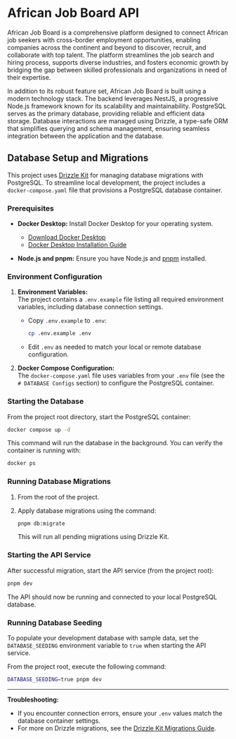 # African Job Board API

African Job Board is a comprehensive platform designed to connect African job seekers with cross-border employment opportunities, enabling companies across the continent and beyond to discover, recruit, and collaborate with top talent. The platform streamlines the job search and hiring process, supports diverse industries, and fosters economic growth by bridging the gap between skilled professionals and organizations in need of their expertise.

In addition to its robust feature set, African Job Board is built using a modern technology stack. The backend leverages NestJS, a progressive Node.js framework known for its scalability and maintainability. PostgreSQL serves as the primary database, providing reliable and efficient data storage. Database interactions are managed using Drizzle, a type-safe ORM that simplifies querying and schema management, ensuring seamless integration between the application and the database.

## Database Setup and Migrations

This project uses [Drizzle Kit](https://orm.drizzle.team/docs/overview) for managing database migrations with PostgreSQL. To streamline local development, the project includes a `docker-compose.yaml` file that provisions a PostgreSQL database container.

### Prerequisites

- **Docker Desktop:** Install Docker Desktop for your operating system.

  - [Download Docker Desktop](https://www.docker.com/products/docker-desktop/)
  - [Docker Desktop Installation Guide](https://docs.docker.com/desktop/install/)

- **Node.js and pnpm:** Ensure you have Node.js and [pnpm](https://pnpm.io/) installed.

### Environment Configuration

1. **Environment Variables:**  
   The project contains a `.env.example` file listing all required environment variables, including database connection settings.

   - Copy `.env.example` to `.env`:
     ```bash
     cp .env.example .env
     ```
   - Edit `.env` as needed to match your local or remote database configuration.

2. **Docker Compose Configuration:**  
   The `docker-compose.yaml` file uses variables from your `.env` file (see the `# DATABASE Configs` section) to configure the PostgreSQL container.

### Starting the Database

From the project root directory, start the PostgreSQL container:

```bash
docker compose up -d
```

This command will run the database in the background. You can verify the container is running with:

```bash
docker ps
```

### Running Database Migrations

1. From the root of the project.
2. Apply database migrations using the command:

   ```bash
   pnpm db:migrate
   ```

   This will run all pending migrations using Drizzle Kit.

### Starting the API Service

After successful migration, start the API service (from the project root):

```bash
pnpm dev
```

The API should now be running and connected to your local PostgreSQL database.

### Running Database Seeding

To populate your development database with sample data, set the `DATABASE_SEEDING` environment variable to `true` when starting the API service.

From the project root, execute the following command:

```bash
DATABASE_SEEDING=true pnpm dev
```

---

**Troubleshooting:**

- If you encounter connection errors, ensure your `.env` values match the database container settings.
- For more on Drizzle migrations, see the [Drizzle Kit Migrations Guide](https://orm.drizzle.team/docs/migrations).
